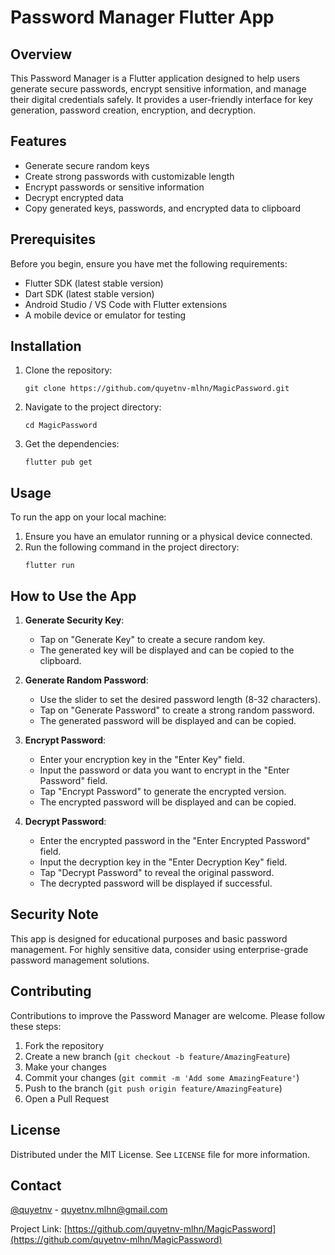 # Password Manager Flutter App

## Overview
This Password Manager is a Flutter application designed to help users generate secure passwords, encrypt sensitive information, and manage their digital credentials safely. It provides a user-friendly interface for key generation, password creation, encryption, and decryption.

## Features
- Generate secure random keys
- Create strong passwords with customizable length
- Encrypt passwords or sensitive information
- Decrypt encrypted data
- Copy generated keys, passwords, and encrypted data to clipboard

## Prerequisites
Before you begin, ensure you have met the following requirements:
- Flutter SDK (latest stable version)
- Dart SDK (latest stable version)
- Android Studio / VS Code with Flutter extensions
- A mobile device or emulator for testing

## Installation
1. Clone the repository:
   ```
   git clone https://github.com/quyetnv-mlhn/MagicPassword.git
   ```
2. Navigate to the project directory:
   ```
   cd MagicPassword
   ```
3. Get the dependencies:
   ```
   flutter pub get
   ```

## Usage
To run the app on your local machine:

1. Ensure you have an emulator running or a physical device connected.
2. Run the following command in the project directory:
   ```
   flutter run
   ```

## How to Use the App
1. **Generate Security Key**:
    - Tap on "Generate Key" to create a secure random key.
    - The generated key will be displayed and can be copied to the clipboard.

2. **Generate Random Password**:
    - Use the slider to set the desired password length (8-32 characters).
    - Tap on "Generate Password" to create a strong random password.
    - The generated password will be displayed and can be copied.

3. **Encrypt Password**:
    - Enter your encryption key in the "Enter Key" field.
    - Input the password or data you want to encrypt in the "Enter Password" field.
    - Tap "Encrypt Password" to generate the encrypted version.
    - The encrypted password will be displayed and can be copied.

4. **Decrypt Password**:
    - Enter the encrypted password in the "Enter Encrypted Password" field.
    - Input the decryption key in the "Enter Decryption Key" field.
    - Tap "Decrypt Password" to reveal the original password.
    - The decrypted password will be displayed if successful.

## Security Note
This app is designed for educational purposes and basic password management. For highly sensitive data, consider using enterprise-grade password management solutions.

## Contributing
Contributions to improve the Password Manager are welcome. Please follow these steps:
1. Fork the repository
2. Create a new branch (`git checkout -b feature/AmazingFeature`)
3. Make your changes
4. Commit your changes (`git commit -m 'Add some AmazingFeature'`)
5. Push to the branch (`git push origin feature/AmazingFeature`)
6. Open a Pull Request

## License
Distributed under the MIT License. See `LICENSE` file for more information.

## Contact
[@quyetnv](https://www.linkedin.com/in/quyetnv/) - quyetnv.mlhn@gmail.com

Project Link: [https://github.com/quyetnv-mlhn/MagicPassword](https://github.com/quyetnv-mlhn/MagicPassword)